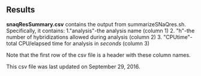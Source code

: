 Results
-------
**snaqResSummary.csv** contains the output from summarizeSNaQres.sh. Specifically, it contains:
  1."analysis"-the analysis name (column 1)
  2. "h"-the number of hybridizations allowed during analysis (column 2)
  3. "CPUtime"-total CPU/elapsed time for analysis in *seconds* (column 3)

Note that the first row of the csv file is a header with these column names.

This csv file was last updated on September 29, 2016.
